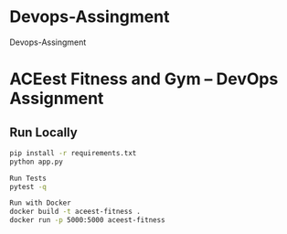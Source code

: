 # Devops-Assingment

Devops-Assingment

# ACEest Fitness and Gym – DevOps Assignment

## Run Locally

```bash
pip install -r requirements.txt
python app.py

Run Tests
pytest -q

Run with Docker
docker build -t aceest-fitness .
docker run -p 5000:5000 aceest-fitness
```
